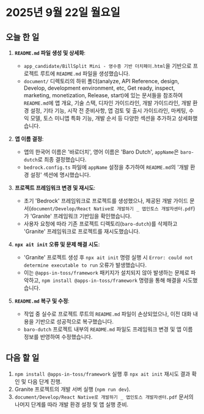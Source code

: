 # 2025년 9월 22일 월요일

## 오늘 한 일

1.  **`README.md` 파일 생성 및 상세화**: 
    *   `app_candidate/BillSplit Mini - 영수증 기반 더치페이.html`을 기반으로 프로젝트 루트에 `README.md` 파일을 생성했습니다.
    *   `document/` 디렉토리의 하위 폴더(analyze, API Reference, design, Develop, development environment, etc, Get ready, inspect, marketing, monetization, Release, start)에 있는 문서들을 참조하여 `README.md`에 앱 개요, 기술 스택, 디자인 가이드라인, 개발 가이드라인, 개발 환경 설정, 기타 기능, 시작 전 준비사항, 앱 검토 및 출시 가이드라인, 마케팅, 수익 모델, 토스 미니앱 특화 기능, 개발 순서 등 다양한 섹션을 추가하고 상세화했습니다.

2.  **앱 이름 결정**: 
    *   앱의 한국어 이름은 '바로더치', 영어 이름은 'Baro Dutch', `appName`은 `baro-dutch`로 최종 결정했습니다.
    *   `bedrock.config.ts` 파일에 `appName` 설정을 추가하여 `README.md`의 '개발 환경 설정' 섹션에 명시했습니다.

3.  **프로젝트 프레임워크 변경 및 재시도**: 
    *   초기 'Bedrock' 프레임워크로 프로젝트를 생성했으나, 제공된 개발 가이드 문서(`document/Develop/React Native로 개발하기 _ 앱인토스 개발자센터.pdf`)가 'Granite' 프레임워크 기반임을 확인했습니다.
    *   사용자 요청에 따라 기존 프로젝트 디렉토리(`baro-dutch`)를 삭제하고 'Granite' 프레임워크로 프로젝트를 재시도했습니다.

4.  **`npx ait init` 오류 및 문제 해결 시도**: 
    *   'Granite' 프로젝트 생성 후 `npx ait init` 명령 실행 시 `Error: could not determine executable to run` 오류가 발생했습니다.
    *   이는 `@apps-in-toss/framework` 패키지가 설치되지 않아 발생하는 문제로 파악하고, `npm install @apps-in-toss/framework` 명령을 통해 해결을 시도했습니다.

5.  **`README.md` 복구 및 수정**: 
    *   작업 중 실수로 프로젝트 루트의 `README.md` 파일이 손상되었으나, 이전 대화 내용을 기반으로 성공적으로 복구했습니다.
    *   `baro-dutch` 프로젝트 내부의 `README.md` 파일도 프레임워크 변경 및 앱 이름 정보를 반영하여 수정했습니다.

## 다음 할 일

1.  `npm install @apps-in-toss/framework` 실행 후 `npx ait init` 재시도 결과 확인 및 다음 단계 진행.
2.  Granite 프로젝트의 개발 서버 실행 (`npm run dev`).
3.  `document/Develop/React Native로 개발하기 _ 앱인토스 개발자센터.pdf` 문서의 나머지 단계를 따라 개발 환경 설정 및 앱 실행 준비.